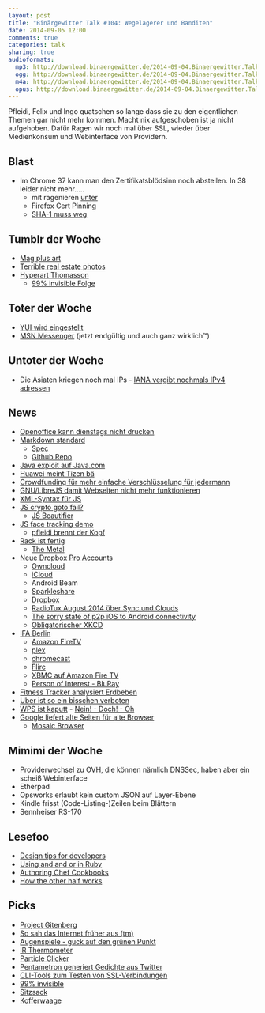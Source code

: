 ```yaml
---
layout: post
title: "Binärgewitter Talk #104: Wegelagerer und Banditen"
date: 2014-09-05 12:00
comments: true
categories: talk
sharing: true
audioformats:
  mp3: http://download.binaergewitter.de/2014-09-04.Binaergewitter.Talk.104.mp3
  ogg: http://download.binaergewitter.de/2014-09-04.Binaergewitter.Talk.104.ogg
  m4a: http://download.binaergewitter.de/2014-09-04.Binaergewitter.Talk.104.m4a
  opus: http://download.binaergewitter.de/2014-09-04.Binaergewitter.Talk.104.opus
---
```

Pfleidi, Felix und Ingo quatschen so lange dass sie zu den eigentlichen Themen gar nicht mehr kommen. Macht nix aufgeschoben ist ja nicht aufgehoben. Dafür Ragen wir noch mal über SSL, wieder über Medienkonsum und Webinterface von Providern.

## Blast

- Im Chrome 37 kann man den Zertifikatsblödsinn noch abstellen. In 38 leider nicht mehr.....
  * mit ragenieren [unter]( https://groups.google.com/a/chromium.org/d/msg/chromium-discuss/3I5nNe05Uuw/_yv8tHJ4G4wJ )
  * Firefox Cert Pinning 
  * [SHA-1 muss weg](http://www.heise.de/security/meldung/Google-Chrome-soll-SHA-1-vertreiben-2297794.html )

## Tumblr der Woche

- [Mag plus art]( http://magplusart.tumblr.com/ )
- [Terrible real estate photos]( http://terriblerealestateagentphotos.com/ )
- [Hyperart Thomasson]( http://hyperartthomasson.tumblr.com/ )
  * [99% invisible Folge]( http://99percentinvisible.org/episode/thomassons/ )

## Toter der Woche

- [YUI wird eingestellt]( http://yahooeng.tumblr.com/post/96098168666/important-announcement-regarding-yui )
- [MSN Messenger]( http://www.bbc.com/news/technology-28987797 ) (jetzt endgültig und auch ganz wirklich™)

## Untoter der Woche

- Die Asiaten kriegen noch mal IPs - [IANA vergibt nochmals IPv4 adressen]( https://blog.apnic.net/2014/09/04/apnic-receives-an-ipv4-12-from-iana/ )

## News

- [Openoffice kann dienstags nicht drucken]( https://bugs.launchpad.net/ubuntu/+source/cupsys/+bug/255161/comments/28 )
- [Markdown standard]( http://standardmarkdown.com/ )
  * [Spec]( http://jgm.github.io/stmd/spec.html )
  * [Github Repo]( https://github.com/jgm/stmd )
- [Java exploit auf Java.com](http://www.heise.de/security/meldung/Exploit-Kit-auf-Java-com-2304864.html )
- [Huawei meint Tizen bä](http://www.pro-linux.de/news/1/21442/laut-huawei-hat-tizen-keine-chance-im-markt.html )
- [Crowdfunding für mehr einfache Verschlüsselung für jedermann](https://www.indiegogo.com/projects/kinko-me-pretty-easy-privacy )
- [GNU/LibreJS damit Webseiten nicht mehr funktionieren]( http://www.gnu.org/software/librejs/ )
- [XML-Syntax für JS]( http://facebook.github.io/jsx/ )
- [JS crypto goto fail?]( http://blog.kotowicz.net/2014/07/js-crypto-goto-fail.html )
  * [JS Beautifier]( http://jsbeautifier.org/ )
- [JS face tracking demo]( http://kdzwinel.github.io/JS-face-tracking-demo/ )
  * [pfleidi brennt der Kopf]( https://imgur.com/qlLSl4O )
- [Rack ist fertig]( https://groups.google.com/d/msg/rack-devel/P8oOycVBaH0/1bm4eERJWPQJ )
  * [The Metal]( https://github.com/tenderlove/the_metal )
- [Neue Dropbox Pro Accounts]( https://www.dropbox.com/pro?oqa=pro_announce_hp )
  * [Owncloud]( https://owncloud.org/ )
  * [iCloud]( https://www.icloud.com/ )
  * Android Beam
  * [Sparkleshare]( http://sparkleshare.org/ )
  * [Dropbox]( https://www.dropbox.com/ )
  * [RadioTux August 2014 über Sync und Clouds]( http://www.radiotux.de/index.php?/archives/7989-RadioTux-Sendung-August-2014.html )
  * [The sorry state of p2p iOS to Android connectivity]( http://blog.moritzhaarmann.de/blog/2014/04/27/sorry-state-of-p2p/ )
  * [Obligatorischer XKCD]( http://xkcd.com/949/ )
- [IFA Berlin](http://ifa-berlin.com/de/ )
  * [Amazon FireTV](http://www.amazon.de/gp/product/B00KQEIMY6/ref=as_li_tl?ie=UTF8&camp=1638&creative=19454&creativeASIN=B00KQEIMY6&linkCode=as2&tag=trektrip )
  * [plex](https://plex.tv/ )
  * [chromecast](http://www.google.com/intl/en/chrome/devices/chromecast/ )
  * [Flirc]( https://flirc.tv/ )
  * [XBMC auf Amazon Fire TV]( http://wiki.xbmc.org/index.php?title=Amazon_Fire_TV )
  * [Person of Interest - BluRay](http://www.amazon.de/gp/product/B00BEREAFO/ref=as_li_tl?ie=UTF8&camp=1638&creative=19454&creativeASIN=B00BEREAFO&linkCode=as2&tag=trektrip )
- [Fitness Tracker analysiert Erdbeben]( http://wrd.cm/1ztKStE )
- [Uber ist so ein bisschen verboten]( http://www.heise.de/newsticker/meldung/Mitfahr-Apps-Uber-bundesweit-untersagt-2305841.html )
- [WPS ist kaputt]( http://www.heise.de/newsticker/meldung/WLAN-Sicherheitsluecke-WPS-PIN-laesst-sich-manchmal-errechnen-2305568.html ) - [Nein! - Doch! - Oh]( https://www.youtube.com/watch?v=w4aLThuU008 )
- [Google liefert alte Seiten für alte Browser]( http://www.bbc.com/news/technology-29012038 )
  * [Mosaic Browser]( https://en.wikipedia.org/wiki/Mosaic_web_browser )

## Mimimi der Woche

- Providerwechsel zu OVH, die können nämlich DNSSec, haben aber ein scheiß Webinterface
- Etherpad
- Opsworks erlaubt kein custom JSON auf Layer-Ebene
- Kindle frisst (Code-Listing-)Zeilen beim Blättern
- Sennheiser RS-170

## Lesefoo

- [Design tips for developers]( http://www.duetapp.com/blog/design-tips-for-developers/ )
- [Using and and or in Ruby]( http://devblog.avdi.org/2010/08/02/using-and-and-or-in-ruby )
- [Authoring Chef Cookbooks]( http://vialstudios.com/guide-authoring-cookbooks.html )
- [How the other half works]( http://michaelochurch.wordpress.com/2014/07/13/how-the-other-half-works-an-adventure-in-the-low-status-of-software-engineers/ )

## Picks

- [Project Gitenberg]( http://gitenberg.github.io/ )
- [So sah das Internet früher aus (tm)]( http://www.theverge.com/2014/8/22/6054573/check-out-the-first-generation-of-your-favorite-websites )
- [Augenspiele - guck auf den grünen Punkt]( http://img-9gag-lol.9cache.com/photo/aOyb4y2_460sa_v1.gif )
- [IR Thermometer]( http://amzn.to/1r2wgy8 )
- [Particle Clicker]( http://particle-clicker.web.cern.ch/particle-clicker/ )
- [Pentametron generiert Gedichte aus Twitter]( https://twitter.com/pentametron )
- [CLI-Tools zum Testen von SSL-Verbindungen]( http://superuser.com/questions/346958/can-the-telnet-netcat-client-communicate-over-ssl )
- [99% invisible]( http://99percentinvisible.org/ )
- [Sitzsack]( http://amzn.to/1BdrF36 )
- [Kofferwaage]( http://www.amazon.de/dp/B004P4Q13M?tag=pfleidi-21 )
